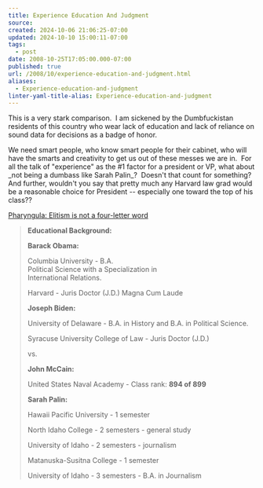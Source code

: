 ```yaml
---
title: Experience Education And Judgment
source: 
created: 2024-10-06 21:06:25-07:00
updated: 2024-10-10 15:00:11-07:00
tags:
  - post
date: 2008-10-25T17:05:00.000-07:00
published: true
url: /2008/10/experience-education-and-judgment.html
aliases:
  - Experience-education-and-judgment
linter-yaml-title-alias: Experience-education-and-judgment
---
```



This is a very stark comparison.  I am sickened by the Dumbfuckistan residents of this country who wear lack of education and lack of reliance on sound data for decisions as a badge of honor.  
  
We need smart people, who know smart people for their cabinet, who will have the smarts and creativity to get us out of these messes we are in.  For all the talk of "experience" as the #1 factor for a president or VP, what about \_not being a dumbass like Sarah Palin\_?  Doesn't that count for something?  And further, wouldn't you say that pretty much any Harvard law grad would be a reasonable choice for President -- especially one toward the top of his class??  
  
[Pharyngula: Elitism is not a four-letter word](https://scienceblogs.com/pharyngula/2008/10/elitism_is_not_a_fourletter_wo.php)  
  

> **Educational Background:**  
>   
> **Barack Obama:**  
>   
> Columbia University - B.A.  
> Political Science with a Specialization in  
> International Relations.  
>   
> Harvard - Juris Doctor (J.D.) Magna Cum Laude  
>   
> **Joseph Biden:**  
>   
> University of Delaware - B.A. in History and B.A. in Political Science.  
>   
> Syracuse University College of Law - Juris Doctor (J.D.)  
>   
> vs.  
>   
> **John McCain:**  
>   
> United States Naval Academy - Class rank: **894 of 899**  
>   
> **Sarah Palin:**  
>   
> Hawaii Pacific University - 1 semester  
>   
> North Idaho College - 2 semesters - general study  
>   
> University of Idaho - 2 semesters - journalism  
>   
> Matanuska-Susitna College - 1 semester  
>   
> University of Idaho - 3 semesters - B.A. in Journalism